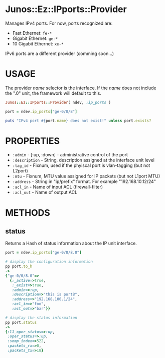 # Junos::Ez::IPports::Provider

Manages IPv4 ports.  For now, ports recognized are:

  - Fast Ethernet: `fe-*`
  - Gigabit Ethernet: `ge-*`
  - 10 Gigabit Ethernet: `xe-*`

IPv6 ports are a different provider (comming soon...)

# USAGE

The provider *name* selector is the interface.  If the *name* does not include the ".0" unit, the framework will default to this.

```ruby
Junos::Ez::IPports::Provider( ndev, :ip_ports )

port = ndev.ip_ports["ge-0/0/8"]

puts "IPv4 port #{port.name} does not exist!" unless port.exists?
```

# PROPERTIES

  - `:admin` - [:up, :down] - administrative control of the port
  - `:description` - String, description assigned at the interface unit level
  - `:tag_id` - Fixnum, used if the phyiscal port is vlan-tagging (but not L2port)
  - `:mtu` - Fixnum, MTU value assigned for IP packets (but not L1port MTU)
  - `:address` - String in "ip/prefix" format.  For example "192.168.10.12/24"
  - `:acl_in` - Name of input ACL (firewall-filter)
  - `:acl_out` - Name of output ACL

# METHODS

## status

Returns a Hash of status information about the IP unit interface.
```ruby
port = ndev.ip_ports["ge-0/0/8.0"]

# display the configuration information
pp port.to_h
-> 
{"ge-0/0/8.0"=>
  {:_active=>true,
   :_exist=>true,
   :admin=>:up,
   :description=>"this is port8",
   :address=>"192.168.100.1/24",
   :acl_in=>"foo",
   :acl_out=>"bar"}}

# display the status information
pp port.status
-> 
{:l1_oper_status=>:up,
 :oper_status=>:up,
 :snmp_index=>522,
 :packets_rx=>0,
 :packets_tx=>18}
```
